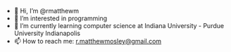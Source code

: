 - 👋 Hi, I’m @rmatthewm
- 👀 I’m interested in programming
- 🌱 I’m currently learning computer science at Indiana University - Purdue University Indianapolis
- 📫 How to reach me: r.matthewmosley@gmail.com

